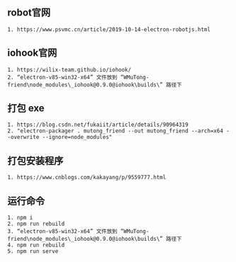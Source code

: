 ## robot官网

    1. https://www.psvmc.cn/article/2019-10-14-electron-robotjs.html

## iohook官网

    1. https://wilix-team.github.io/iohook/
    2. “electron-v85-win32-x64” 文件放到 “WMuTong-friend\node_modules\_iohook@0.9.0@iohook\builds\” 路径下

## 打包 exe

    1. https://blog.csdn.net/fukaiit/article/details/90964319
    2. "electron-packager . mutong_friend --out mutong_friend --arch=x64 --overwrite --ignore=node_modules"

## 打包安装程序

    1. https://www.cnblogs.com/kakayang/p/9559777.html

## 运行命令

    1. npm i
    2. npm run rebuild
    3. “electron-v85-win32-x64” 文件放到 “WMuTong-friend\node_modules\_iohook@0.9.0@iohook\builds\” 路径下
    4. npm run rebuild
    5. npm run serve